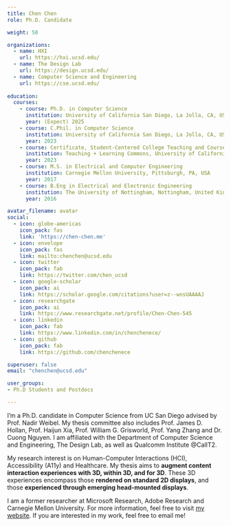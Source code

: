 ```yaml
---
title: Chen Chen
role: Ph.D. Candidate

weight: 50

organizations:
  - name: HXI
    url: https://hxi.ucsd.edu/
  - name: The Design Lab
    url: https://design.ucsd.edu/
  - name: Computer Science and Engineering
    url: https://cse.ucsd.edu/
    
education:
  courses:
    - course: Ph.D. in Computer Science
      institution: University of California San Diego, La Jolla, CA, USA
      year: (Expect) 2025
    - course: C.Phil. in Computer Science
      institution: University of California San Diego, La Jolla, CA, USA
      year: 2023
    - course: Certificate, Student-Centered College Teaching and Course Design
      institution: Teaching + Learning Commons, University of California San Diego, La Jolla, CA, USA
      year: 2023
    - course: M.S. in Electrical and Computer Engineering
      institution: Carnegie Mellon University, Pittsburgh, PA, USA
      year: 2017
    - course: B.Eng in Electrical and Electronic Engineering
      institution: The University of Nottingham, Nottingham, United Kingdom
      year: 2016

avatar_filename: avatar
social:
  - icon: globe-americas
    icon_pack: fas
    link: 'https://chen-chen.me'
  - icon: envelope
    icon_pack: fas
    link: mailto:chenchen@ucsd.edu
  - icon: twitter
    icon_pack: fab
    link: https://twitter.com/chen_ucsd
  - icon: google-scholar
    icon_pack: ai
    link: https://scholar.google.com/citations?user=z--wnsUAAAAJ
  - icon: researchgate
    icon_pack: ai
    link: https://www.researchgate.net/profile/Chen-Chen-545
  - icon: linkedin
    icon_pack: fab
    link: https://www.linkedin.com/in/chenchenece/
  - icon: github
    icon_pack: fab
    link: https://github.com/chenchenece

superuser: false
email: "chenchen@ucsd.edu"

user_groups:
- Ph.D Students and Postdocs

---
```

I’m a Ph.D. candidate in Computer Science from UC San Diego advised by Prof. Nadir Weibel. My thesis committee also includes Prof. James D. Hollan, Prof. Haijun Xia, Prof. William G. Grisworld, Prof. Yang Zhang and Dr. Cuong Nguyen. I am affiliated with the Department of Computer Science and Engineering, The Design Lab, as well as Qualcomm Institute @CalIT2.

My research interest is on Human-Computer Interactions (HCI), Accessibility (A11y) and Healthcare. My thesis aims to **augment content interaction experiences with 3D, within 3D, and for 3D**. These 3D experiences encompass those **rendered on standard 2D displays**, and those **experienced through emerging head-mounted displays**.

I am a former researcher at Microsoft Research, Adobe Research and Carnegie Mellon University. For more information, feel free to visit [my website](https://chen-chen.me). If you are interested in my work, feel free to email me!
